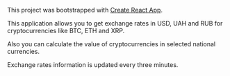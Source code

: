 This project was bootstrapped with [Create React App](https://github.com/facebook/create-react-app).

This application allows you to get exchange rates in USD, UAH and RUB 
for cryptocurrencies like BTC, ETH and XRP. <br>

Also you can calculate the value of cryptocurrencies in selected national currencies.

Exchange rates information is updated every three minutes.


